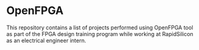 # OpenFPGA
This repository contains a list of projects performed using OpenFPGA tool as part of the FPGA design training program while working at RapidSilicon as an electrical engineer intern.
